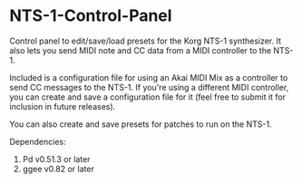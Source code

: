 # NTS-1-Control-Panel

Control panel to edit/save/load presets for the Korg NTS-1 synthesizer. It also lets you send MIDI note and CC data from a MIDI controller to the NTS-1.

Included is a configuration file for using an Akai MIDI Mix as a controller to send CC messages to the NTS-1. If you're using a different MIDI controller, you can create and save a configuration file for it (feel free to submit it for inclusion in future releases).

You can also create and save presets for patches to run on the NTS-1. 

Dependencies:

1. Pd v0.51.3 or later
2. ggee v0.82 or later

